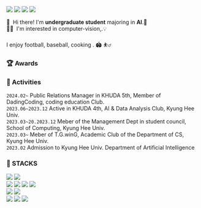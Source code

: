 <p>
  <a href="https://impossible-capricorn-64c.notion.site/AI-242c4f7d232c42bf9251a0127062b482?pvs=4" target="_blank"><img src="https://img.shields.io/badge/Notion-000000?style=flat-sqqare&logo=Notion&logoColor=#000000"/></a>
  <a href="https://www.instagram.com/7ro._hu22.__/" target="_blank"><img src="https://img.shields.io/badge/Instagram-E4405F?style=flat-square&logo=Instagram&logoColor=white"/></a>
  <a href="mailto:lkh3409@khu.ac.kr" target="_blank"><img src="https://img.shields.io/badge/lkh3409@khu.ac.kr-EA4335?style=flat-square&logo=Gmail&logoColor=white"/></a>
  <a href="https://velog.io/@lkh3409"><img src="https://img.shields.io/badge/Velog-3DDC84?style=flat-square&logo=Blogger&logoColor=white"/></a>
</p>

<p>
  👋&nbsp; Hi there! I'm <b>undergraduate student</b> majoring in <b>AI</b>.🚀<br/>
  🧑‍💻&nbsp; I'm interested in computer-vision,.💡<br/>
<br/>
  I enjoy football, baseball, cooking . 🏟️ ⛹️‍♂️<br/>
</p>

### 🏆 Awards


### 💫 Activities
  `2024.02~`  Public Relations Manager in KHUDA 5th, Member of DadingCoding, coding education Club. <br>
  `2023.06~2023.12` Active in KHUDA 4th, AI & Data Analysis Club, Kyung Hee Univ.<br>
  `2023.03~20.2023.12` Meber of the Management Dept in student council, School of Computing, Kyung Hee Univ.<br>
  `2023.03~` Meber of T.G.winG, Academic Club of the Department of CS, Kyung Hee Univ.<br>
  `2023.02`  Admission to Kyung Hee Univ. Department of Artificial Intelligence


### 💪 STACKS
<p>
  <img src="https://img.shields.io/badge/html5-E34F26?style=for-the-badge&logo=html5&logoColor=white">
  <img src="https://img.shields.io/badge/css-1572B6?style=for-the-badge&logo=css3&logoColor=white">
  <br/>
  <img src="https://img.shields.io/badge/PyTorch-%23EE4C2C.svg?style=for-the-badge&logo=PyTorch&logoColor=white"/>
  <img src="https://img.shields.io/badge/TensorFlow-%23FF6F00.svg?style=for-the-badge&logo=TensorFlow&logoColor=white"/>
  <img src="https://img.shields.io/badge/Keras-D00000?style=for-the-badge&logo=Keras&logoColor=white">
  <img src ="https://img.shields.io/badge/scikit--learn-%23F7931E.svg?style=for-the-badge&logo=scikit-learn&logoColor=white">
  <br/>
  <img src ="https://img.shields.io/badge/pandas-%23150458.svg?style=for-the-badge&logo=pandas&logoColor=white">
  <img src="https://img.shields.io/badge/mysql-4479A1.svg?style=for-the-badge&logo=mysql&logoColor=white">
  <br/>
  <img src="https://img.shields.io/badge/python-3776AB?style=for-the-badge&logo=python&logoColor=white">
  <img src="https://img.shields.io/badge/c-%2300599C.svg?style=for-the-badge&logo=c&logoColor=white">
  <img src="https://img.shields.io/badge/python-3670A0?style=for-the-badge&logo=python&logoColor=ffdd54">
</p>
